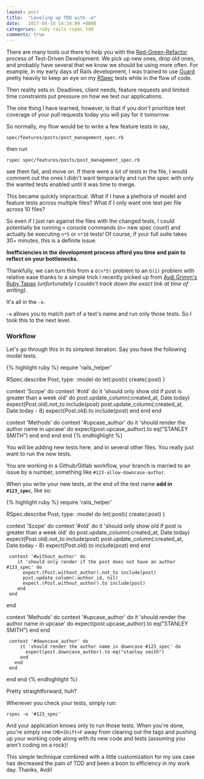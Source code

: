 ```yaml
---
layout: post
title:  "Leveling up TDD with -e"
date:   2017-04-10 14:34:09 +0000
categories: ruby rails rspec tdd
comments: true
---
```


There are many tools out there to help you with the [Red-Green-Refactor](https://thoughtbot.com/upcase/fundamentals-of-tdd) process of Test-Driven Development. We pick up new ones, drop old ones, and probably have several that we know we should be using more often. For example, in my early days of Rails development, I was trained to use [Guard](https://github.com/guard/guard-rspec) pretty heavily to keep an eye on my [RSpec](https://github.com/rspec/rspec) tests while in the flow of code.

Then reality sets in. Deadlines, client needs, feature requests and limited time constraints put pressure on how we test our applications.

The one thing I have learned, however, is that if you don't prioritize test coverage of your pull requests today you will pay for it tomorrow.

So normally, my flow would be to write a few feature tests in say,

`spec/features/posts/post_management_spec.rb`

then run

`rspec spec/features/posts/post_management_spec.rb`

see them fail, and move on. If there were a lot of tests in the file, I would comment out the ones I didn't want temporarily and run the spec with only the wanted tests enabled until it was time to merge.

This became quickly impractical. What if I have a plethora of model and feature tests across multiple files? What if I only want one test per file across 10 files?

So even if I just ran against the files with the changed tests, I could potentially be running `n` console commands (n= new spec count) and actually be executing `n*5` or `n*10` tests! Of course, if your full suite takes 30+ minutes, this is a definite issue.

__Inefficiencies in the development process afford you time and pain to reflect on your bottlenecks.__

Thankfully, we can turn this from a `O(n*5)` problem to an `O(1)` problem with relative ease thanks to a simple trick I recently picked up from [Avdi Grimm's Ruby Tapas](https://www.rubytapas.com/) _(unfortunately I couldn't track down the exact link at time of writing)_.

It's all in the `-e`.

`-e` allows you to match part of a test's name and run only those tests. So I took this to the next level.

### Workflow

Let's go through this in its simplest iteration. Say you have the following model tests.

{% highlight ruby %}
require 'rails_helper'

RSpec.describe Post, type: :model do
  let(:post){ create(:post) }

  context 'Scope' do
    context '#old' do
      it 'should only show old if post is greater than a week old' do
        post.update_column(:created_at, Date.today)
        expect(Post.old).not_to include(post)
        post.update_column(:created_at, Date.today - 8)
        expect(Post.old).to include(post)
      end
    end
  end

  context 'Methods' do
    context '#upcase_author' do
      it 'should render the author name in upcase' do
        expect(post.upcase_author).to eq("STANLEY SMITH")
      end
    end
  end
end
 {% endhighlight %}

 You will be adding new tests here, and in several other files. You really just want to run the new tests.

 You are working in a Github/Gitlab workflow, your branch is married to an issue by a number, something like `#123-allow-downcase-author`.

 When you write your new tests, at the end of the test name __add in `#123_spec`__, like so:

 {% highlight ruby %}
 require 'rails_helper'

 RSpec.describe Post, type: :model do
   let(:post){ create(:post) }

   context 'Scope' do
     context '#old' do
       it 'should only show old if post is greater than a week old' do
         post.update_column(:created_at, Date.today)
         expect(Post.old).not_to include(post)
         post.update_column(:created_at, Date.today - 8)
         expect(Post.old).to include(post)
       end
     end

     context '#without_author' do
        it 'should only render if the post does not have an author #123_spec' do
          expect.(Post.without_author).not_to include(post)
          post.update_column(:author_id, nil)
          expect.(Post.without_author).to include(post)
        end
     end
   end

   context 'Methods' do
     context '#upcase_author' do
       it 'should render the author name in upcase' do
         expect(post.upcase_author).to eq("STANLEY SMITH")
       end
     end
     
     context '#downcase_author' do
         it 'should render the author name in downcase #123_spec' do
           expect(post.downcase_author).to eq("stanley smith")
         end
       end
     end
   end
 end
  {% endhighlight %}

Pretty straightforward, huh?

Whenever you check your tests, simply run:

`rspec -e '#123_spec'`

And your application knows only to run those tests. When you're done, you're simply one `CMD+Shift+F` away from clearing out the tags and pushing up your working code along with its new code and tests (assuming you aren't coding on a rock)!

This simple technique combined with a little customization for my use case has decreased the pain of TDD and been a boon to efficiency in my work day. Thanks, Avdi!
